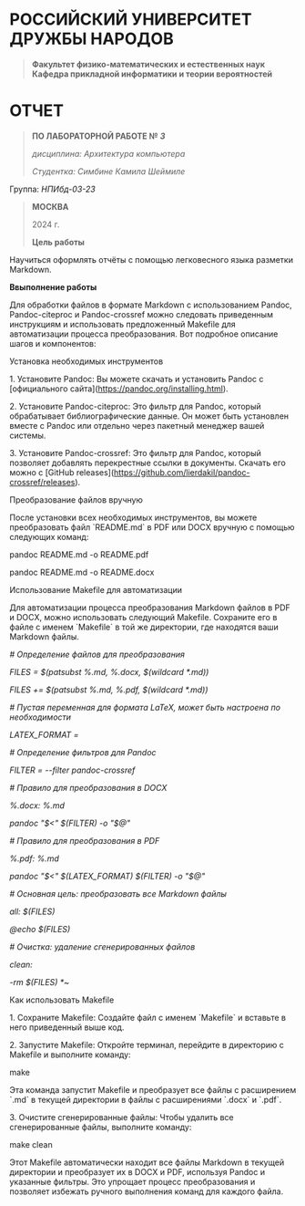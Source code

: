 РОССИЙСКИЙ УНИВЕРСИТЕТ ДРУЖБЫ НАРОДОВ
=====================================

> **Факультет физико-математических и естественных наук Кафедра
> прикладной информатики и теории вероятностей**

ОТЧЕТ
=====

> **ПО ЛАБОРАТОРНОЙ РАБОТЕ №** ***3***
>
> *дисциплина: Архитектура компьютера*
>
> *Студентка: Симбине Камила Шеймиле*

Группа: *НПИбд-03-23*

> **МОСКВА**
>
> 2024 г.
>
> **Цель работы**

Научиться оформлять отчёты с помощью легковесного языка разметки
Markdown.

**Ввыполнение работы**

Для обработки файлов в формате Markdown с использованием Pandoc,
Pandoc-citeproc и Pandoc-crossref можно следовать приведенным
инструкциям и использовать предложенный Makefile для автоматизации
процесса преобразования. Вот подробное описание шагов и компонентов:

Установка необходимых инструментов

1\. Установите Pandoc: Вы можете скачать и установить Pandoc с
\[официального сайта\](https://pandoc.org/installing.html).

2\. Установите Pandoc-citeproc: Это фильтр для Pandoc, который
обрабатывает библиографические данные. Он может быть установлен вместе с
Pandoc или отдельно через пакетный менеджер вашей системы.

3\. Установите Pandoc-crossref: Это фильтр для Pandoc, который позволяет
добавлять перекрестные ссылки в документы. Скачать его можно с \[GitHub
releases\](https://github.com/lierdakil/pandoc-crossref/releases).

Преобразование файлов вручную

После установки всех необходимых инструментов, вы можете преобразовать
файл \`README.md\` в PDF или DOCX вручную с помощью следующих команд:

pandoc README.md -o README.pdf

pandoc README.md -o README.docx

Использование Makefile для автоматизации

Для автоматизации процесса преобразования Markdown файлов в PDF и DOCX,
можно использовать следующий Makefile. Сохраните его в файле с именем
\`Makefile\` в той же директории, где находятся ваши Markdown файлы.

*\# Определение файлов для преобразования*

*FILES = \$(patsubst %.md, %.docx, \$(wildcard \*.md))*

*FILES += \$(patsubst %.md, %.pdf, \$(wildcard \*.md))*

*\# Пустая переменная для формата LaTeX, может быть настроена по
необходимости*

*LATEX\_FORMAT =*

*\# Определение фильтров для Pandoc*

*FILTER = --filter pandoc-crossref*

*\# Правило для преобразования в DOCX*

*%.docx: %.md*

*pandoc "\$&lt;" \$(FILTER) -o "\$@"*

*\# Правило для преобразования в PDF*

*%.pdf: %.md*

*pandoc "\$&lt;" \$(LATEX\_FORMAT) \$(FILTER) -o "\$@"*

*\# Основная цель: преобразовать все Markdown файлы*

*all: \$(FILES)*

*@echo \$(FILES)*

*\# Очистка: удаление сгенерированных файлов*

*clean:*

*-rm \$(FILES) \*\~*

Как использовать Makefile

1\. Сохраните Makefile: Создайте файл с именем \`Makefile\` и вставьте в
него приведенный выше код.

2\. Запустите Makefile: Откройте терминал, перейдите в директорию с
Makefile и выполните команду:

make

Эта команда запустит Makefile и преобразует все файлы с расширением
\`.md\` в текущей директории в файлы с расширениями \`.docx\` и
\`.pdf\`.

3\. Очистите сгенерированные файлы: Чтобы удалить все сгенерированные
файлы, выполните команду:

make clean

Этот Makefile автоматически находит все файлы Markdown в текущей
директории и преобразует их в DOCX и PDF, используя Pandoc и указанные
фильтры. Это упрощает процесс преобразования и позволяет избежать
ручного выполнения команд для каждого файла.
